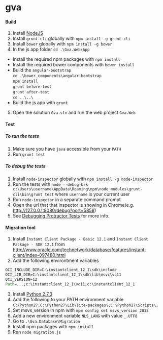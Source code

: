 gva
======

#### Build

1. Install [NodeJS](http://nodejs.org/)
2. Install `grunt-cli` globally with `npm install -g grunt-cli`
3. Install `bower` globally with `npm install -g bower`
4. In the js app folder `cd .\Gva.Web\App`
  * Install the required npm packages with `npm install`
  * Install the required bower components with `bower install`
  * Build the `angular-bootstrap`   
    `cd .\bower_components\angular-bootstrap`  
    `npm install`  
    `grunt before-test`  
    `grunt after-test`  
    `cd ..\..\`
  * Build the js app with `grunt`
5. Open the solution `Gva.sln` and run the web project `Gva.Web`

#### Test

##### To run the tests
1. Make sure you have `java` accessible from your `PATH`
2. Run `grunt test`

##### To debug the tests
1. Install `node-inspector` globally with `npm install -g node-inspector`
2. Run the tests with
`node --debug-brk c:\Users\username\AppData\Roaming\npm\node_modules\grunt-cli\bin\grunt test`
where `username` is your current user
3. Run `node-inspector` in a separate command prompt
4. Open the url that that inspector is showing in Chrome(e.g. http://127.0.0.1:8080/debug?port=5858)
5. See [Debugging Protractor Tests](https://github.com/angular/protractor/blob/master/docs/debugging.md) for more info.

#### Migration tool
1. Install `Instant Client Package - Basic 12.1` and `Instant Client Package - SDK 12.1` from http://www.oracle.com/technetwork/database/features/instant-client/index-097480.html
2. Add the following environtment variables
```bat
OCI_INCLUDE_DIR=C:\instantclient_12_1\sdk\include
OCI_LIB_DIR=C:\instantclient_12_1\sdk\lib\msvc\vc11
OCI_VERSION=12
Path=...;c:\instantclient_12_1\vc11;c:\instantclient_12_1
```
3. Install [Python 2.7.3](http://www.python.org/download/releases/2.7.3/#download)
4. Add the following to your PATH environment variable
`C:\Python27;C:\Python27\Lib\site-packages\;C:\Python27\Scripts\;`
5. Set msvs_version in npm with `npm config set msvs_version 2012`
6. Add a new environment variable `NLS_LANG` with value `_.UTF8`
7. Go to `.\Gva.Database\Migration`
8. Install npm packages with `npm install`
9. Run `node migration.js`
